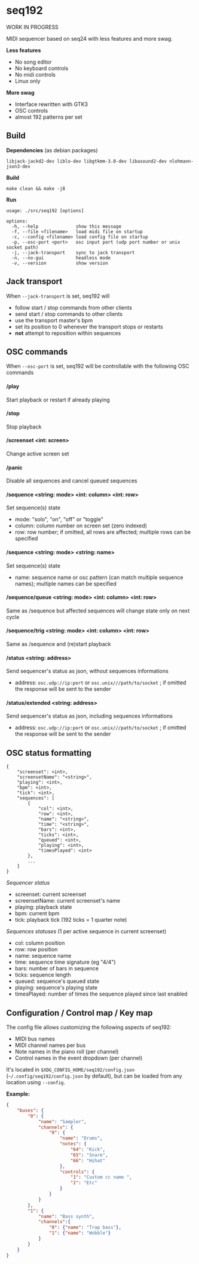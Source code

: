 # seq192

WORK IN PROGRESS

MIDI sequencer based on seq24 with less features and more swag.

**Less features**
- No song editor
- No keyboard controls
- No midi controls
- Linux only

**More swag**
- Interface rewritten with GTK3
- OSC controls
- almost 192 patterns per set

## Build

**Dependencies** (as debian packages)
```
libjack-jackd2-dev liblo-dev libgtkmm-3.0-dev libasound2-dev nlohmann-json3-dev
```

**Build**
```
make clean && make -j8
```



**Run**

```
usage: ./src/seq192 [options]

options:
  -h, --help              show this message
  -f, --file <filename>   load midi file on startup
  -c, --config <filename> load config file on startup
  -p, --osc-port <port>   osc input port (udp port number or unix socket path)
  -j, --jack-transport    sync to jack transport
  -n, --no-gui            headless mode
  -v, --version           show version
```

## Jack transport

When `--jack-transport` is set, seq192 will

- follow start / stop commands from other clients
- send start / stop commands to other clients
- use the transport master's bpm
- set its position to 0 whenever the transport stops or restarts
- **not** attempt to reposition within sequences

## OSC commands

When `--osc-port` is set, seq192 will be controllable with the following OSC commands

#### /play
Start playback or restart if already playing

#### /stop
Stop playback

#### /screenset <int: screen>
Change active screen set

#### /panic
Disable all sequences and cancel queued sequences

#### /sequence <string: mode> <int: column> <int: row>
Set sequence(s) state
- mode: "solo", "on", "off" or "toggle"
- column: column number on screen set (zero indexed)
- row: row number; if omitted, all rows are affected; multiple rows can be specified

#### /sequence <string: mode> <string: name>
Set sequence(s) state
- name: sequence name or osc pattern (can match multiple sequence names); multiple names can be specified

#### /sequence/queue <string: mode> <int: column> <int: row>
Same as /sequence but affected sequences will change state only on next cycle

#### /sequence/trig <string: mode> <int: column> <int: row>
Same as /sequence and (re)start playback


#### /status <string: address>
Send sequencer's status as json, without sequences informations
- address: `osc.udp://ip:port` or `osc.unix///path/to/socket` ; if omitted the response will be sent to the sender

#### /status/extended <string: address>
Send sequencer's status as json, including sequences informations
- address: `osc.udp://ip:port` or `osc.unix///path/to/socket` ; if omitted the response will be sent to the sender


## OSC status formatting


```
{
    "screenset": <int>,
    "screensetName": "<string>",
    "playing": <int>,
    "bpm": <int>,
    "tick": <int>,
    "sequences": [
        {
            "col": <int>,
            "row": <int>,
            "name": "<string>",
            "time": "<string>",
            "bars": <int>,
            "ticks": <int>,
            "queued": <int>,
            "playing": <int>,
            "timesPlayed": <int>
        },
        ...
    ]
}
```

*Sequencer status*

- screenset: current screenset
- screensetName: current screenset's name
- playing: playback state
- bpm: current bpm
- tick: playback tick (192 ticks = 1 quarter note)

*Sequences statuses* (1 per active sequence in current screenset)

- col: column position
- row: row position
- name: sequence name
- time: sequence time signature (eg "4/4")
- bars: number of bars in sequence
- ticks: sequence length
- queued: sequence's queued state
- playing: sequence's playing state
- timesPlayed: number of times the sequence played since last enabled

## Configuration / Control map / Key map

The config file allows customizing the following aspects of seq192:

- MIDI bus names
- MIDI channel names per bus
- Note names in the piano roll (per channel)
- Control names in the event dropdown (per channel)

It's located in `$XDG_CONFIG_HOME/seq192/config.json` (`~/.config/seq192/config.json` by default), but can be loaded from any location using `--config`.

**Example:**

```json
{
    "buses": {
        "0": {
            "name": "Sampler",
            "channels": {
                "0": {
                    "name": "Drums",
                    "notes": {
                        "64": "Kick",
                        "65": "Snare",
                        "66": "Hihat"
                    },
                    "controls": {
                        "1": "Custom cc name ",
                        "2": "Etc"
                    }
                }
            }
        },
        "1": {
            "name": "Bass synth",
            "channels":{
                "0": {"name": "Trap bass"},
                "1": {"name": "Wobble"}
            }
        }
    }
}
```

